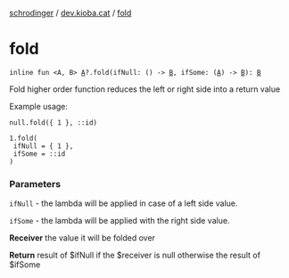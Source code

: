 [schrodinger](../index.md) / [dev.kioba.cat](index.md) / [fold](./fold.md)

# fold

`inline fun <A, B> `[`A`](fold.md#A)`?.fold(ifNull: () -> `[`B`](fold.md#B)`, ifSome: (`[`A`](fold.md#A)`) -> `[`B`](fold.md#B)`): `[`B`](fold.md#B)

Fold higher order function reduces the left or right side into a return value

Example usage:

```
null.fold({ 1 }, ::id)
```

```
1.fold(
 ifNull = { 1 },
 ifSome = ::id
)
```

### Parameters

`ifNull` - the lambda will be applied in case of a left side value.

`ifSome` - the lambda will be applied with the right side value.

**Receiver**
the value it will be folded over

**Return**
result of $ifNull if the $receiver is null otherwise the result of $ifSome


